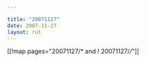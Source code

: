 ```yaml
---

title: "20071127"
date: 2007-11-27
layout: rut
---
```


[[!map pages="20071127/* and ! 20071127/*/*"]]
